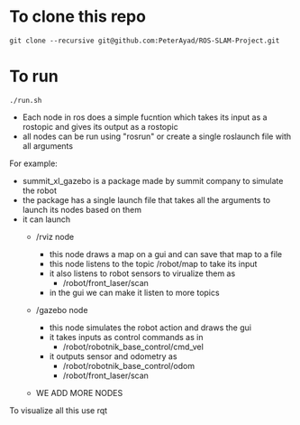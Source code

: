 # To clone this repo
```
git clone --recursive git@github.com:PeterAyad/ROS-SLAM-Project.git
```

# To run 
```
./run.sh
```

- Each node in ros does a simple fucntion which takes its input as a rostopic and gives its output as a rostopic
- all nodes can be run using "rosrun" or create a single roslaunch file with all arguments

For example:

- summit_xl_gazebo is a package made by summit company to simulate the robot
- the package has a single launch file that takes all the arguments to launch its nodes based on them
- it can launch
	- /rviz node
		- this node draws a map on a gui and can save that map to a file
		- this node listens to the topic /robot/map to take its input
		- it also listens to robot sensors to virualize them as
			- /robot/front_laser/scan 
		- in the gui we can make it listen to more topics
	- /gazebo node
		- this node simulates the robot action and draws the gui
		- it takes inputs as control commands as in
			- /robot/robotnik_base_control/cmd_vel
		- it outputs sensor and odometry as
			- /robot/robotnik_base_control/odom
			- /robot/front_laser/scan
			
	- WE ADD MORE NODES

To visualize all this use rqt
		

